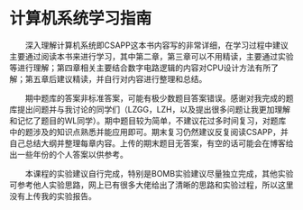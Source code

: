 # 计算机系统学习指南

&emsp;&emsp;深入理解计算机系统即CSAPP这本书内容写的非常详细，在学习过程中建议主要通过阅读本书来进行学习，其中第二章，第三章可以不用精读，主要通过实验等进行理解；第四章相关主要结合数字电路逻辑的内容对CPU设计方法有所了解；第五章后建议精读，并自行对内容进行整理和总结。

&emsp;&emsp;期中题库的答案非标准答案，可能有极少数题目答案错误。感谢对我完成的题库提出问题并与我讨论的同学们（LZGG，LZH，以及提出很多问题让我更加理解和记忆了题目的WL同学）。期中题目较为简单，不建议花过多时间复习，对题库中的题涉及的知识点熟悉并能应用即可。期末复习仍然建议反复阅读CSAPP，并自己总结大纲并整理每章内容。上传的期末题目无答案，有空的话可能会在博客给出一些年份的个人答案以供参考。

&emsp;&emsp;本课程的实验建议自行完成，特别是BOMB实验建议尽量独立完成，其他实验可参考他人实验思路，网上已有很多大佬给出了清晰的思路和实验过程，所以这里没有上传我的实验报告。
